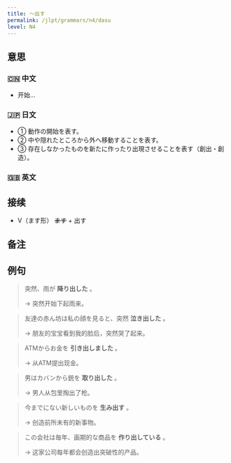 ```yaml
---
title: 〜出す
permalink: /jlpt/grammars/n4/dasu
level: N4
---
```


## 意思

### 🇨🇳 中文

- 开始…

### 🇯🇵 日文

- ① 動作の開始を表す。
- ② 中や隠れたところから外へ移動することを表す。
- ③ 存在しなかったものを新たに作ったり出現させることを表す（創出・創造）。

### 🇬🇧 英文


## 接续

- V（ます形） ~~ます~~ \+ 出す

## 备注


## 例句

> 突然、雨が **降り出した** 。
>
> → 突然开始下起雨来。

> 友達の赤ん坊は私の顔を見ると、突然 **泣き出した** 。
>
> → 朋友的宝宝看到我的脸后，突然哭了起来。

> ATMからお金を **引き出しました** 。
>
> → 从ATM提出现金。

> 男はカバンから銃を **取り出した** 。
>
> → 男人从包里掏出了枪。

> 今までにない新しいものを **生み出す** 。
>
> → 创造前所未有的新事物。

> この会社は毎年、画期的な商品を **作り出している** 。
>
> → 这家公司每年都会创造出突破性的产品。


